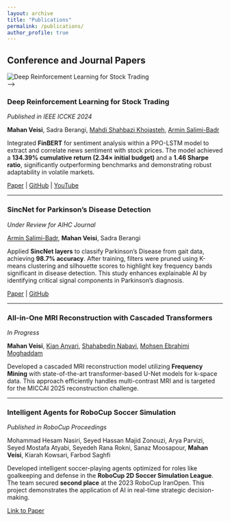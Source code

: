 ```yaml
---
layout: archive
title: "Publications"
permalink: /publications/
author_profile: true
---
```


## Conference and Journal Papers

<div class="publication-entry">
    <!-- Image Section -->
  <!-- <div class="publication-image">
    <!-- Update the src with the path to your image (e.g., stored in assets/img/publications/) -->
    <img src="{{ site.baseurl }}/assets/img/publications/deep_rl.jpg" alt="Deep Reinforcement Learning for Stock Trading" />
  </div> -->
  <!-- Content Section -->
  <div class="publication-content">
    <div class="publication-header">
      <h3>Deep Reinforcement Learning for Stock Trading</h3>
      <span class="publication-status"><em>Published in IEEE ICCKE 2024</em></span>
    </div>
    <p><strong>Mahan Veisi</strong>, Sadra Berangi, <a href="https://scholar.google.com/citations?user=QufpdNgAAAAJ&hl=en">Mahdi Shahbazi Khojasteh</a>, <a href="https://scholar.google.com/citations?user=akmKmMQAAAAJ&hl=en">Armin Salimi-Badr</a></p>
    <p>Integrated <strong>FinBERT</strong> for sentiment analysis within a PPO-LSTM model to extract and correlate news sentiment with stock prices. The model achieved a <strong>134.39% cumulative return (2.34× initial budget)</strong> and a <strong>1.46 Sharpe ratio</strong>, significantly outperforming benchmarks and demonstrating robust adaptability in volatile markets.</p>
    <div class="publication-link">
      <a href="https://ieeexplore.ieee.org/document/10874515">Paper</a> | 
      <a href="https://github.com/MahanVeisi8/LSTMppo-DRL-StockTrader">GitHub</a> | 
      <a href="https://youtu.be/Jfpc6_kGLYo?si=U9xVX03Jn_7jxY1d">YouTube</a>
    </div>
  </div>
</div>

<hr />

<div class="publication-entry">
  <div class="publication-header">
    <h3>SincNet for Parkinson’s Disease Detection</h3>
    <span class="publication-status"><em>Under Review for AIHC Journal</em></span>
  </div>
  <p><a href="https://scholar.google.com/citations?user=akmKmMQAAAAJ&hl=en">Armin Salimi-Badr</a>, <strong>Mahan Veisi</strong>, Sadra Berangi</p>
  <p>Applied <strong>SincNet layers</strong> to classify Parkinson’s Disease from gait data, achieving <strong>98.7% accuracy</strong>. After training, filters were pruned using K-means clustering and silhouette scores to highlight key frequency bands significant in disease detection. This study enhances explainable AI by identifying critical signal components in Parkinson’s diagnosis.</p>
  <div class="publication-link">
    <a href="https://www.arxiv.org/abs/2502.17463">Paper</a> | 
    <a href="https://github.com/MahanVeisi8/Explainable-PD-Diagnosis-using-SincNet-and-Gait-Analysis">GitHub</a>
  </div>
</div>

<hr />

<div class="publication-entry">
  <div class="publication-header">
    <h3>All-in-One MRI Reconstruction with Cascaded Transformers</h3>
    <span class="publication-status"><em>In Progress</em></span>
  </div>
  <p><strong>Mahan Veisi</strong>, <a href="https://scholar.google.com/citations?user=gHVVhW4AAAAJ&hl=en">Kian Anvari</a>, <a href="https://scholar.google.com/citations?user=D_mPA6sAAAAJ&hl=en">Shahabedin Nabavi</a>, <a href="https://scholar.google.com/citations?user=trWxrgcAAAAJ&hl=en">Mohsen Ebrahimi Moghaddam</a></p>
  <p>Developed a cascaded MRI reconstruction model utilizing <strong>Frequency Mining</strong> with state-of-the-art transformer-based U-Net models for k-space data. This approach efficiently handles multi-contrast MRI and is targeted for the MICCAI 2025 reconstruction challenge.</p>
</div>

<hr />

<div class="publication-entry">
  <div class="publication-header">
    <h3>Intelligent Agents for RoboCup Soccer Simulation</h3>
    <span class="publication-status"><em>Published in RoboCup Proceedings</em></span>
  </div>
  <p>Mohammad Hesam Nasiri, Seyed Hassan Majid Zonouzi, Arya Parvizi, Seyed Mostafa Atyabi, Seyedeh Rana Rokni, Sanaz Moosapour, <strong>Mahan Veisi</strong>, Kiarah Kowsari, Farbod Saghfi</p>
  <p>Developed intelligent soccer-playing agents optimized for roles like goalkeeping and defense in the <strong>RoboCup 2D Soccer Simulation League</strong>. The team secured <strong>second place</strong> at the 2023 RoboCup IranOpen. This project demonstrates the application of AI in real-time strategic decision-making.</p>
  <div class="publication-link">
    <a href="#">Link to Paper</a>
  </div>
</div>